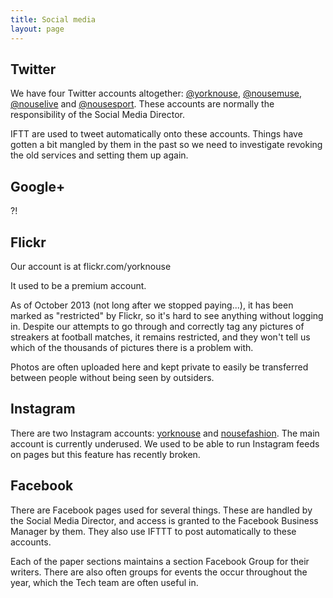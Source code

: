 ```yaml
---
title: Social media
layout: page
---
```


## Twitter

We have four Twitter accounts altogether: [@yorknouse](https://www.twitter.com/yorknouse), [@nousemuse](https://www.twitter.com/nousemuse), [@nouselive](https://www.twitter.com/nouselive) and [@nousesport](https://www.twitter.com/nousesport).  These accounts are normally the responsibility of the Social Media Director.

IFTT are used to tweet automatically onto these accounts.  Things have gotten a bit mangled by them in the past so we need to investigate revoking the old services and setting them up again.


## Google+

?!


## Flickr

Our account is at flickr.com/yorknouse

It used to be a premium account.

As of October 2013 (not long after we stopped paying...), it has been marked as "restricted" by Flickr, so it's hard to see anything without logging in.
Despite our attempts to go through and correctly tag any pictures of streakers at football matches, it remains restricted, and they won't tell us which of the thousands of pictures there is a problem with.

Photos are often uploaded here and kept private to easily be transferred between people without being seen by outsiders.

## Instagram

There are two Instagram accounts: [yorknouse](https://www.instagram.com/yorknouse) and [nousefashion](https://www.instagram.com/nousefashion).  The main account is currently underused.  We used to be able to run Instagram feeds on pages but this feature has recently broken.

## Facebook

There are Facebook pages used for several things.  These are handled by the Social Media Director, and access is granted to the Facebook Business Manager by them.  They also use IFTTT to post automatically to these accounts.

Each of the paper sections maintains a section Facebook Group for their writers.  There are also often groups for events the occur throughout the year, which the Tech team are often useful in.

